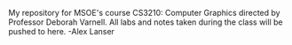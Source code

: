 My repository for MSOE's course CS3210: Computer Graphics directed by Professor Deborah Varnell. All labs and notes taken during the class will be pushed to here.
-Alex Lanser

